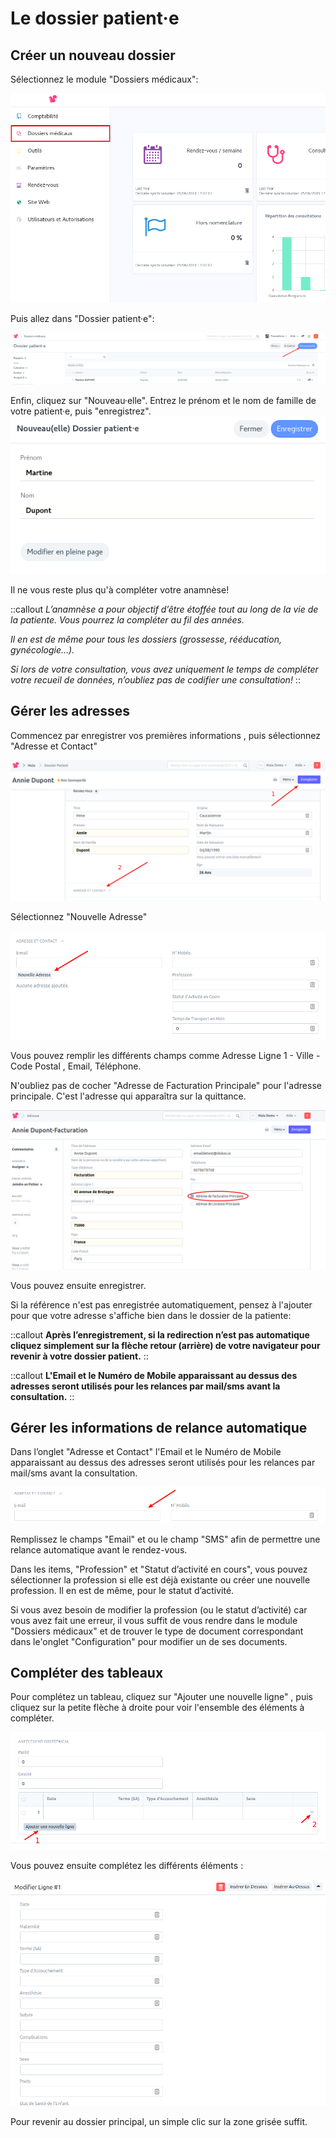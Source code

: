 # Le dossier patient·e

## Créer un nouveau dossier

Sélectionnez le module "Dossiers médicaux":

![Onglet ToobibPro](/content/maia/first_steps/new_patient_folder/maia_desk.png)

Puis allez dans "Dossier patient·e":

![Nouvelle Patiente](/content/maia/first_steps/new_patient_folder/new_patient.png)

Enfin, cliquez sur "Nouveau·elle".
Entrez le prénom et le nom de famille de votre patient·e, puis "enregistrez".  
![Enregistrer une Nouvelle Patiente](/content/maia/first_steps/new_patient_folder/save.png)


Il ne vous reste plus qu'à compléter votre anamnèse!


::callout
*L’anamnèse a pour objectif d’être étoffée tout au long de la vie de la patiente. Vous pourrez la compléter au fil des années.*

*Il en est de même pour tous les dossiers (grossesse, rééducation, gynécologie…).*

*Si lors de votre consultation, vous avez uniquement le temps de compléter votre recueil de données, n’oubliez pas de codifier une consultation!*
::


## Gérer les adresses

Commencez par enregistrer vos premières informations , puis sélectionnez "Adresse et Contact"

![Nouvelle Adresse](/content/maia/first_steps/new_patient_folder/new_address.png)


Sélectionnez "Nouvelle Adresse"

![Nouvelle Adresse](/content/maia/first_steps/new_patient_folder/new_address_1.png)


Vous pouvez remplir les différents champs comme Adresse Ligne 1 - Ville - Code Postal , Email, Téléphone.

N'oubliez pas de cocher "Adresse de Facturation Principale" pour l'adresse principale. C'est l'adresse qui apparaîtra sur la quittance.

![Nouvelle Adresse](/content/maia/first_steps/new_patient_folder/new_address_2.png)

Vous pouvez ensuite enregistrer.

Si la référence n'est pas enregistrée automatiquement, pensez à l'ajouter pour que votre adresse s'affiche bien dans le dossier de la patiente:



::callout
**Après l’enregistrement, si la redirection n’est pas automatique cliquez simplement sur la flèche retour (arrière) de votre navigateur pour revenir à votre dossier patient.**
::


::callout
**L'Email et le Numéro de Mobile apparaissant au dessus des adresses seront utilisés pour les relances par mail/sms avant la consultation.**
::


## Gérer les informations de relance automatique

Dans l’onglet "Adresse et Contact" l'Email et le Numéro de Mobile apparaissant au dessus des adresses seront utilisés pour les relances par mail/sms avant la consultation.

![Rappel Email](/content/maia/first_steps/new_patient_folder/email_reminder.png)


Remplissez le champs "Email" et ou le champ "SMS" afin de permettre une relance automatique avant le rendez-vous.
<br>

Dans les items, "Profession" et "Statut d’activité en cours", vous pouvez sélectionner la profession si elle est déjà existante ou créer une nouvelle profession. Il en est de même, pour le statut d’activité.  

Si vous avez besoin de modifier la profession (ou le statut d’activité) car vous avez fait une erreur, il vous suffit de vous rendre dans le module "Dossiers médicaux" et de trouver le type de document correspondant dans le'onglet "Configuration" pour modifier un de ses documents.
<br>

## Compléter des tableaux

Pour complétez un tableau, cliquez sur "Ajouter une nouvelle ligne" , puis cliquez sur la petite flèche à droite pour voir l'ensemble des éléments à compléter.

![Nouvelle Ligne de Tableau](/content/maia/first_steps/new_patient_folder/new_table_row.png)


Vous pouvez ensuite complétez les différents éléments :

![Nouvelle Ligne de Tableau](/content/maia/first_steps/new_patient_folder/new_item_row_1.png)

Pour revenir au dossier principal, un simple clic sur la zone grisée suffit.


